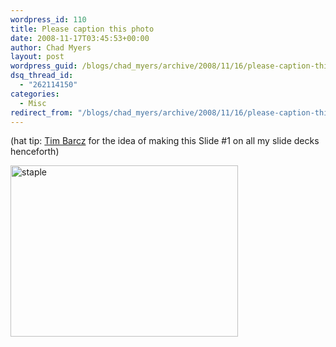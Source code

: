 ```yaml
---
wordpress_id: 110
title: Please caption this photo
date: 2008-11-17T03:45:53+00:00
author: Chad Myers
layout: post
wordpress_guid: /blogs/chad_myers/archive/2008/11/16/please-caption-this-photo.aspx
dsq_thread_id:
  - "262114150"
categories:
  - Misc
redirect_from: "/blogs/chad_myers/archive/2008/11/16/please-caption-this-photo.aspx/"
---
```

(hat tip: [Tim Barcz](http://devlicio.us/blogs/tim_barcz) for the idea of making this Slide #1 on all my slide decks henceforth)

[<img style="border-top-width: 0px;border-left-width: 0px;border-bottom-width: 0px;border-right-width: 0px" height="274" alt="staple" src="http://lostechies.com/chadmyers/files/2011/03/staple_thumb.jpg" width="364" border="0" />](http://lostechies.com/chadmyers/files/2011/03/staple_2.jpg)